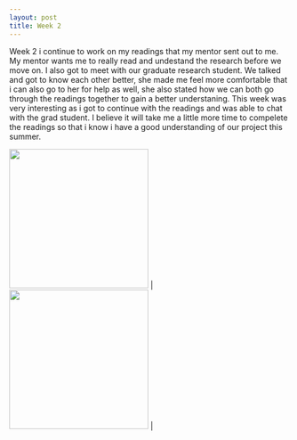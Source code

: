 ```yaml
---
layout: post
title: Week 2
---
```


Week 2 i continue to work on my readings that my mentor sent out to me. My mentor wants me to really read and undestand the research before we move on. I also got to meet with our graduate research student. We talked and got to know each other better, she made me feel more comfortable that i can also go to her for help as well, she also stated how we can both go through the readings together to gain a better understaning. This week was very interesting as i got to continue with the readings and was able to chat with the grad student. I believe it will take me a little more time to compelete the readings so that i know i have a good understanding of our project this summer.  

<img src="https://media.wired.com/photos/5926db217034dc5f91becd6b/master/w_582,c_limit/so-logo-s.jpg" width="250"> | <img src="https://mk0jobadderjftub56m0.kinstacdn.com/wp-content/uploads/stackoverflow.com-300.jpg" width="250"> |
